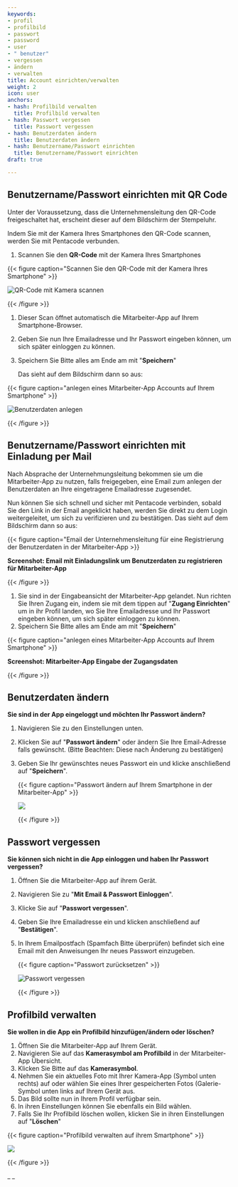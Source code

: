 ```yaml
---
keywords:
- profil
- profilbild
- passwort
- password
- user
- " benutzer"
- vergessen
- ändern
- verwalten
title: Account einrichten/verwalten
weight: 2
icon: user
anchors:
- hash: Profilbild verwalten
  title: Profilbild verwalten
- hash: Passwort vergessen
  title: Passwort vergessen
- hash: Benutzerdaten ändern
  title: Benutzerdaten ändern
- hash: Benutzername/Passwort einrichten
  title: Benutzername/Passwort einrichten
draft: true

---
```

## Benutzername/Passwort einrichten mit QR Code

Unter der Voraussetzung, dass die Unternehmensleitung den QR-Code freigeschaltet hat, erscheint dieser auf dem Bildschirm der Stempeluhr.

Indem Sie  mit der Kamera Ihres Smartphones den QR-Code scannen, werden Sie mit Pentacode verbunden.

1. Scannen Sie den **QR-Code** mit der Kamera Ihres Smartphones

{{< figure caption="Scannen Sie den QR-Code mit der Kamera Ihres Smartphone" >}}

![QR-Code mit Kamera scannen](/uploads/stempel_pfeil_qrcode_ipad.png "scannen des QR-Codes auf der Stempeluhr")

{{< /figure >}}

1. Dieser Scan öffnet automatisch die Mitarbeiter-App auf Ihrem Smartphone-Browser.
2. Geben Sie nun Ihre Emailadresse und Ihr Passwort eingeben können, um sich später einloggen zu können.
3. Speichern Sie Bitte alles am Ende am mit "**Speichern**"

   Das sieht auf dem Bildschirm dann so aus:

{{< figure caption="anlegen eines Mitarbeiter-App Accounts auf Ihrem Smartphone" >}}

![Benutzerdaten anlegen](/uploads/drei_handy_nebeneinander_bsp_zugang_einrichten2.png "Daten anlegen Mitarbeite-App")

{{< /figure >}}

## Benutzername/Passwort einrichten mit Einladung per Mail

Nach Absprache der Unternehmungsleitung bekommen sie um die Mitarbeiter-App zu nutzen, falls freigegeben, eine Email zum anlegen der Benutzerdaten an Ihre eingetragene Emailadresse zugesendet.

Nun können Sie sich schnell und sicher mit Pentacode verbinden, sobald Sie den Link in der Email angeklickt haben, werden Sie direkt zu dem Login weitergeleitet, um sich zu verifizieren und zu bestätigen. Das sieht auf dem Bildschirm dann so aus:

{{< figure caption="Email der Unternehmensleitung für eine Registrierung der Benutzerdaten in der Mitarbeiter-App >}}

**Screenshot: Email mit Einladungslink um Benutzerdaten zu registrieren für Mitarbeiter-App**

{{< /figure >}}

1. Sie sind in der Eingabeansicht der Mitarbeiter-App gelandet. Nun richten Sie Ihren Zugang ein, indem sie mit dem tippen auf "**Zugang Einrichten**" um in ihr Profil landen, wo Sie Ihre Emailadresse und Ihr Passwort eingeben können, um sich später einloggen zu können.
2. Speichern Sie Bitte alles am Ende am mit "**Speichern**"

{{< figure caption="anlegen eines Mitarbeiter-App Accounts auf Ihrem Smartphone" >}}

**Screenshot: Mitarbeiter-App Eingabe der Zugangsdaten**

{{< /figure >}}

## Benutzerdaten ändern

**Sie sind in der App eingeloggt und möchten Ihr Passwort ändern?**

1. Navigieren Sie zu den Einstellungen unten.
2. Klicken Sie auf "**Passwort ändern**" oder ändern Sie Ihre Email-Adresse falls gewünscht. (Bitte Beachten: Diese nach Änderung zu bestätigen)
3. Geben Sie Ihr gewünschtes neues Passwort ein und klicke anschließend auf "**Speichern**".

   {{< figure caption="Passwort ändern auf Ihrem Smartphone in der Mitarbeiter-App" >}}

   ![](/uploads/zwei_handy_nebeneinander_lang_bsp_daten_aendern.png)

   {{< /figure >}}

## Passwort vergessen

**Sie können sich nicht in die App einloggen und haben Ihr Passwort vergessen?**

1. Öffnen Sie die Mitarbeiter-App auf ihrem Gerät.
2. Navigieren Sie zu "**Mit Email & Passwort Einloggen**".
3. Klicke Sie auf "**Passwort vergessen**".
4. Geben Sie Ihre Emailadresse  ein und klicken anschließend auf "**Bestätigen**".
5. In Ihrem Emailpostfach (Spamfach Bitte überprüfen) befindet sich eine Email mit den Anweisungen Ihr neues Passwort einzugeben.

   {{< figure caption="Passwort zurücksetzen" >}}

   ![Passwort vergessen](/uploads/drei_handys_passwort_zuruecksetzen-1.png "Passwort vergessen")

   {{< /figure >}}

## Profilbild verwalten

**Sie wollen in die App ein Profilbild hinzufügen/ändern oder löschen?**

1. Öffnen Sie die Mitarbeiter-App auf Ihrem Gerät.
2. Navigieren Sie auf das **Kamerasymbol am Profilbild** in der Mitarbeiter-App Übersicht.
3. Klicken Sie Bitte auf das **Kamerasymbol**.
4. Nehmen Sie ein aktuelles Foto mit Ihrer Kamera-App (Symbol unten rechts) auf oder wählen Sie eines Ihrer gespeicherten Fotos (Galerie-Symbol unten links auf Ihrem Gerät aus.
5. Das Bild sollte nun in Ihrem Profil verfügbar sein.
6. In ihren Einstellungen können Sie ebenfalls ein Bild wählen.
7. Falls Sie Ihr Profilbild löschen wollen, klicken Sie in ihren Einstellungen auf "**Löschen**"

{{< figure caption="Profilbild verwalten auf ihrem Smartphone" >}}

![](/uploads/drei_handy_nebeneinander_bsp_profilbild_verwalten.png)

{{< /figure >}}

_ _